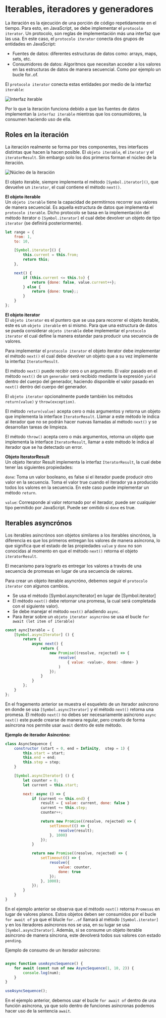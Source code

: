 # Iterables, iteradores y generadores

La iteración es la ejecución de una porción de código repetidamente en el tiempo. Para esto, en JavaScript, se debe implementar el `protocolo iterator`. Un protocolo, son reglas de implementación más una interfaz que las usa. En este caso, el `protocolo iterator` conecta dos grupos de entidades en JavaScript:

- Fuentes de datos: diferentes estructuras de datos como: arrays, maps, sets, etc.
- Consumidores de datos: Algoritmos que necesitan acceder a los valores en las estructuras de datos de manera secuencial. Como por ejemplo un bucle for..of.

El `protocolo iterator` conecta estas entidades por medio de la interfaz `iterable`:

![Interfaz iterable](https://exploringjs.com/impatient-js/img-book/sync-iteration/iterable-implementers-clients.svg)

Por lo que la iteración funciona debido a que las fuentes de datos implementan la `interfaz iterable` mientras que los consumidores, la consumen haciendo uso de ella.

## Roles en la iteración

La iteración realmente se forma por tres componentes, tres interfaces distintas que hacen la hacen posible. El `objeto iterable`, el `iterator` y el `iteratorResult`. Sin embargo solo los dos primeros forman el núcleo de la iteración.

![Núcleo de la iteración](https://exploringjs.com/impatient-js/img-book/sync-iteration/iteration-protocol.svg)

El objeto iterable, siempre implementa el método `[Symbol.iterator]()`, que devuelve un `iterator`, el cual contiene el método `next()`.

**El objeto iterable**  
Un `objeto iterable` tiene la capacidad de permitirnos recorrer sus valores de manera secuencial. Es aquella estructura de datos que implementa el `protocolo iterable`. Dicho protocolo se basa en la implementación del método iterator o `[Symbol.iterator]` el cual debe devolver un objeto de tipo `iterator` (se definirá posteriormente).

```js
let range = {
    from: 1,
    to: 10,

    [Symbol.iterator]() {
        this.current = this.from;
        return this;
    },

    next() {
        if (this.current <= this.to) {
            return {done: false, value.current++};
        } else {
            return {done: true};;
        }
    }
};
```

**El objeto iterator**  
El `objeto iterator` es el puntero que se usa para recorrer el objeto iterable, este es un `objeto iterable` en si mismo. Para que una estructura de datos se pueda considerar `objeto iterable` debe implementar el `protocolo iterator` el cual define la manera estandar para producir una secuencia de valores.

Para implementar el `protocolo iterator` el objeto iterator debe implementar el método `next()` el cual debe devolver un objeto que a su vez implemente la interfaz `IteratorResult`.

El método `next()` puede recibir cero o un argumento. El valor pasado en el método `next()` de un `generador` será recibido mediante la expresión `yield` dentro del cuerpo del generador, haciendo disponible el valor pasado en `next()` dentro del cuerpo del generador.

El `objeto iterator` opcionalmente puede también los métodos `return(value)` y `throw(exception)`.

El método `return(value)` acepta cero o más argumentos y retorna un  objeto que implementa la interface `IteratorResult`. Llamar a este método le indica al iterador que no se podrán hacer nuevas llamadas al método `next()` y se desarrollan tareas de limpieza.

El método `throw()` acepta cero o más argumentos, retorna un objeto que implementa la interface `IteratorResult`, llamar a este método le indica al iterador que se ha detectado un error.

**Objeto IteratorResult**  
Un objeto Iterator Result implementa la interfaz `IteratorResult`, la cual debe tener las siguientes propiedades:

`done`: Toma un valor booleano, es false si el iterador puede producir otro valor en la secuencia. Toma el valor true cuando el iterador ya a producido todos los valores en la secuencia. En este caso puede implementar un método `return`.

`value`: Corresponde al valor retornado por el iterador, puede ser cualquier tipo permitido por JavaScript. Puede ser omitido si `done` es true.

## Iterables asyncrónos

Los iterables asincrónos son objetos similares a los iterables sincrónos, la diferencia es que los primeros entregan los valores de manera asíncrona, lo que significa que el estado de las propiedades `value` y `done` no son conocidas al momento en que el método `next()` retorna el objeto `iteratorResult`.

El mecanismo para lograrlo es entregar los valores a través de una secuencia de promesas en lugar de una secuencia de valores.

Para crear un objeto iterable asyncróno, debemos seguir el `protocolo iterator` con algunos cambios.

- Se usa el método [Symbol.asyncIterator] en lugar de [Symbol.iterator]
- El método `next()` debe retornar una promesa, la cual será completada con el siguiente valor).
- Se debe manejar el método `next()` añadiendo `async`.
- Para iterar sobre un `objeto iterator asyncróno` se usa el bucle `for await (let item of iterable)`

```js
const ayncIterable = {
    [Symbol.asyncIterator] () {
        return {
            async next() {
                return {
                    new Promise((resolve, rejected) => {
                        resolve(
                            { value: <value>, done: <done> }
                        )
                    });
                }
            }
        };
    }
};
```

En el fragemento anterior se muestra el esqueleto de un iterador asíncrono en donde se usa `[Symbol.asyncIterator]` y el método `next()` retorna una promesa. El método `next()` no debes ser necesariamente asíncrono `async next()` este puede crearse de manera regular, pero crearlo de forma asíncrona nos permite usar `await` dentro de este método.

**Ejemplo de iterador Asincróno:**

```js
class AsyncSequence {
    constructor (start = 0, end = Infinity,  step = 1) {
        this.start = start;
        this.end = end;
        this.step = step;
    }

    [Symbol.asyncIterator] () {
        let counter = 0;
        let current = this.start;

        next: async () => {
            if (current <= this.end) {
                result = { value: current, done: false }
                current += this.step;
                counter++;

                return new Promise((resolve, rejected) => {
                    setTimeout(() => {
                        resolve(result);
                    }, 1000)
                });  
            }

            return new Promise((resolve, rejected) => {
                setTimeout(() => {
                    resolve({
                        value: counter,
                        done: true
                    });
                }, 1000);
            });
        }
    }
}
```

En el ejemplo anterior se observa que el método `next()` retorna `Promesas` en lugar de valores planos. Estos objetos deben ser consumidos por el bucle `for await of` ya que el blucle `for..of` llamará al método `[Symbol.iterator]` y en los iteradores asíncronos nos se usa, en su lugar se usa `[Symbol.asyncIterator]`. Además, si se consume un objeto iterable asíncrono de manera síncrona, este devolverá todos sus valores con estado `pending`.

Ejemplo de consumo de un iterador asíncrono:

```js

async function useAsyncSequence() {
    for await (const num of new AsyncSequence(1, 10, 2)) {
        console.log(num);
    }
}

useAsyncSequence();
```

En el ejemplo anterior, debemos usar el bucle `for await of` dentro de una función asíncrona, ya que solo dentro de funciones asíncronas podemos hacer uso de la sentencia `await`.
